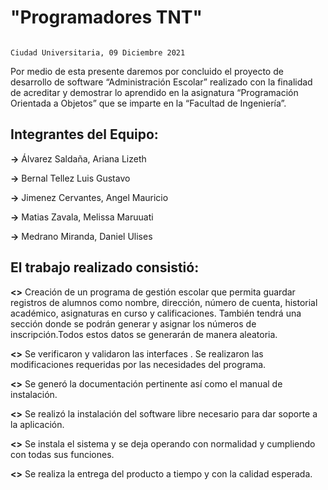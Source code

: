 # "Programadores TNT"


                                                                               Ciudad Universitaria, 09 Diciembre 2021

Por medio de esta presente daremos por concluido el proyecto de desarrollo de software  “Administración Escolar” realizado con la finalidad de acreditar y demostrar lo aprendido 
en la asignatura “Programación Orientada a Objetos” que se imparte en la “Facultad de Ingeniería”.  

## **Integrantes del Equipo:**

**->** Álvarez Saldaña, Ariana Lizeth

**->** Bernal Tellez Luis Gustavo

**->** Jimenez Cervantes, Angel Mauricio

**->** Matias Zavala, Melissa Maruuati

**->** Medrano Miranda, Daniel Ulises


## **El trabajo realizado consistió:**

**<>** Creación de un programa de gestión escolar que permita guardar registros de alumnos como nombre, dirección, número de cuenta, historial académico, asignaturas en curso y 
calificaciones. También tendrá una sección donde se podrán generar y asignar los números de inscripción.Todos estos datos se generarán de manera aleatoria.

**<>** Se verificaron y validaron las interfaces . Se realizaron las modificaciones requeridas por las necesidades del programa.


**<>** Se generó la documentación pertinente así como el manual de instalación. 


**<>** Se realizó la instalación del software libre necesario para dar soporte a la aplicación.


**<>** Se instala el sistema y se deja operando con normalidad y cumpliendo con todas sus funciones.


**<>** Se realiza la entrega del producto a tiempo y con la calidad esperada.


